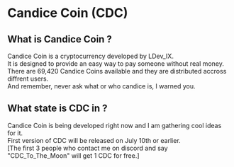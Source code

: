 # Candice Coin (CDC) <br>

## What is Candice Coin ? <br>
Candice Coin is a cryptocurrency developed by LDev_IX. <br>
It is designed to provide an easy way to pay someone without real money. <br>
There are 69,420 Candice Coins available and they are distributed accross diffrent users. <br>
And remember, never ask what or who candice is, I warned you. <br>

## What state is CDC in ? <br>
Candice Coin is being developed right now and I am gathering cool ideas for it. <br>
First version of CDC will be released on July 10th or earlier. <br>
[The first 3 people who contact me on discord and say "CDC_To_The_Moon" will get 1 CDC for free.] <br>
